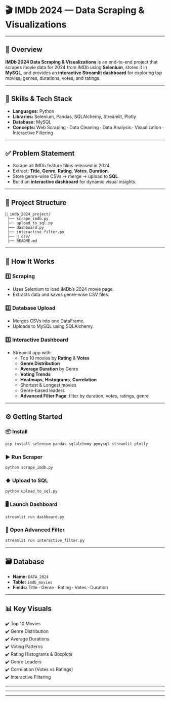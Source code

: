 
# 🎬 IMDb 2024 — Data Scraping & Visualizations

---

## 📌 Overview

**IMDb 2024 Data Scraping & Visualizations** is an end-to-end project that scrapes movie data for 2024 from IMDb using **Selenium**, stores it in **MySQL**, and provides an **interactive Streamlit dashboard** for exploring top movies, genres, durations, votes, and ratings.

---

## 🚀 Skills & Tech Stack

- **Languages:** Python
- **Libraries:** Selenium, Pandas, SQLAlchemy, Streamlit, Plotly
- **Database:** MySQL
- **Concepts:** Web Scraping · Data Cleaning · Data Analysis · Visualization · Interactive Filtering

---

## ✅ Problem Statement

- Scrape all IMDb feature films released in 2024.
- Extract: **Title**, **Genre**, **Rating**, **Votes**, **Duration**.
- Store genre-wise CSVs → merge → upload to **SQL**.
- Build an **interactive dashboard** for dynamic visual insights.

---

## 📂 Project Structure

```
📁 imdb_2024_project/
 ├── scrape_imdb.py
 ├── upload_to_sql.py
 ├── dashboard.py
 ├── interactive_filter.py
 ├── 📁 csv/
 ├── README.md
```

---

## 🔗 How It Works

### 1️⃣ Scraping
- Uses Selenium to load IMDb’s 2024 movie page.
- Extracts data and saves genre-wise CSV files.

### 2️⃣ Database Upload
- Merges CSVs into one DataFrame.
- Uploads to MySQL using SQLAlchemy.

### 3️⃣ Interactive Dashboard
- Streamlit app with:
  - Top 10 movies by **Rating** & **Votes**
  - **Genre Distribution**
  - **Average Duration** by Genre
  - **Voting Trends**
  - **Heatmaps**, **Histograms**, **Correlation**
  - Shortest & Longest movies
  - Genre-based leaders
  - **Advanced Filter Page**: filter by duration, votes, ratings, genre

---

## ⚙️ Getting Started

### 📦 Install

```bash
pip install selenium pandas sqlalchemy pymysql streamlit plotly
```

### ▶️ Run Scraper

```bash
python scrape_imdb.py
```

### ⬆️ Upload to SQL

```bash
python upload_to_sql.py
```

### 🖥️ Launch Dashboard

```bash
streamlit run dashboard.py
```

### 🎯 Open Advanced Filter

```bash
streamlit run interactive_filter.py
```

---

## 🗃️ Database

- **Name:** `DATA_2024`
- **Table:** `imdb_movies`
- **Fields:** Title · Genre · Rating · Votes · Duration

---

## 📊 Key Visuals

✔️ Top 10 Movies  
✔️ Genre Distribution  
✔️ Average Durations  
✔️ Voting Patterns  
✔️ Rating Histograms & Boxplots  
✔️ Genre Leaders  
✔️ Correlation (Votes vs Ratings)  
✔️ Interactive Filtering  

---


---


---

